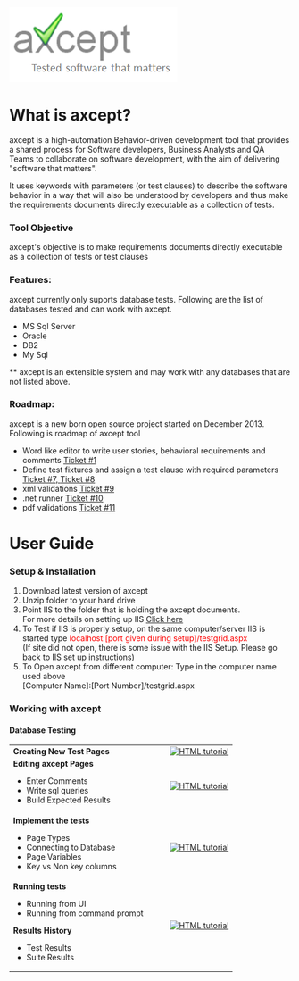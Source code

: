 <img src="https://github.com/rvunnava/axcept/raw/master/images/axcept.png" alt="axcept">


<h1> What is axcept? </h1>
axcept is a high-automation Behavior-driven development tool that provides a shared process for Software developers, Business Analysts and QA Teams to collaborate on software development, with the aim of delivering "software that matters". 

It uses keywords with parameters (or test clauses) to describe the software behavior in a way that will also be understood by developers and thus make the requirements documents directly executable as a collection of tests.

<h3>Tool Objective</h3>
axcept's objective is to make requirements documents directly executable as a collection of tests or test clauses

<h3>Features:</h3>
axcept currently only suports database tests. 
Following are the list of databases tested and can work with axcept. 
<ul>
  <li>MS Sql Server</li>
  <li>Oracle</li>
  <li>DB2</li>
  <li>My Sql</li>
</ul>
** axcept is an extensible system and may work with any databases that are not listed above.

<h3>Roadmap:</h3>
axcept is a new born open source project started on December 2013.  Following is roadmap of axcept tool 
<ul>
  <li>Word like editor to write user stories, behavioral requirements and comments <a href="https://github.com/rvunnava/axcept/issues/1"> Ticket #1 </a></li>
  <li>Define test fixtures and assign a test clause with required parameters 
  <a href="https://github.com/rvunnava/axcept/issues/7"> Ticket #7, </a>
  <a href="https://github.com/rvunnava/axcept/issues/8"> Ticket #8 </a></li>
  <li>xml validations <a href="https://github.com/rvunnava/axcept/issues/9"> Ticket #9 </a></li>
  <li>.net runner <a href="https://github.com/rvunnava/axcept/issues/10"> Ticket #10 </a></li>
  <li>pdf validations <a href="https://github.com/rvunnava/axcept/issues/11"> Ticket #11 </a></li>
</ul>

<h1>User Guide</h1>
<h3> Setup & Installation</h3>
<ol>
  <li>Download latest version of axcept</li>
  <li>Unzip folder to your hard drive</li>
  <li>Point IIS to the folder that is holding the axcept documents.<br/> For more details on setting up IIS <a href="http://support.microsoft.com/kb/323972">Click here </a></li>
  <li>To Test if IIS is properly setup, on the same computer/server IIS is started type <font color="red"> localhost:[port given during setup]/testgrid.aspx </font> <br/> (If site did not open, there is some issue with the IIS Setup. Please go back to IIS set up instructions) 
  </li>
  <li>To Open axcept from different computer: Type in the computer name used above <br/> [Computer Name]:[Port Number]/testgrid.aspx</li>
</ol>

<h3>Working with axcept</h3>
<h4>Database Testing</h4>
<table width="400px">
<tr>
  <td align="left"><b>Creating New Test Pages</b></td>
  <td>
    <a href="https://github.com/rvunnava/axcept-documentation/raw/master/ppt/CreateNewTest.ppsx"><img style="border:0;" src="https://github.com/rvunnava/axcept-documentation/raw/master/images/powerpoint.ico" alt="HTML tutorial" width="42" height="42"></a></td>
</tr>

<tr>
  <td align="left"><b>Editing axcept Pages</b>
  <ul>
    <li>Enter Comments</li>
    <li>Write sql queries</li>
    <li>Build Expected Results</li>
  </ul>
  </td>
  <td>
    <a href="https://github.com/rvunnava/axcept-documentation/raw/master/ppt/CreateNewTest.ppsx"><img style="border:0;" src="https://github.com/rvunnava/axcept-documentation/raw/master/images/powerpoint.ico" alt="HTML tutorial" width="42" height="42"></a></td>
</tr>

<tr>
  <td align="left"><b>Implement the tests</b>
  <ul>
    <li>Page Types</li>
    <li>Connecting to Database</li>
    <li>Page Variables</li>
    <li>Key vs Non key columns</li>
  </ul>
  </td>
  <td>
    <a href="https://github.com/rvunnava/axcept-documentation/raw/master/ppt/ImplimentTests.ppsx"><img style="border:0;" src="https://github.com/rvunnava/axcept-documentation/raw/master/images/powerpoint.ico" alt="HTML tutorial" width="42" height="42"></a></td>
</tr>

<tr>
  <td align="left"><b>Running tests</b>
  <ul>
    <li>Running from UI</li>
    <li>Running from command prompt&nbsp;&nbsp;&nbsp;&nbsp;&nbsp;&nbsp;&nbsp;&nbsp;&nbsp;</li>
  </ul>
  <b>Results History</b>
  <ul>
    <li>Test Results</li>
    <li>Suite Results</li>
  </ul>
  
  
  </td>
  <td>
    <a href="https://github.com/rvunnava/axcept-documentation/raw/master/ppt/ImplimentTests.ppsx"><img style="border:0;" src="https://github.com/rvunnava/axcept-documentation/raw/master/images/powerpoint.ico" alt="HTML tutorial" width="42" height="42"></a></td>
</tr>







</table>






